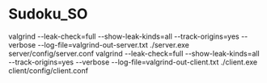 # Sudoku_SO
valgrind --leak-check=full --show-leak-kinds=all --track-origins=yes --verbose --log-file=valgrind-out-server.txt ./server.exe server/config/server.conf
valgrind --leak-check=full --show-leak-kinds=all --track-origins=yes --verbose --log-file=valgrind-out-client.txt ./client.exe client/config/client.conf